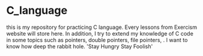 # C_language
this is my repository for practicing C language. Every lessons from Exercism website will store here. In addition, I try to extend my knowledge of C code in some topics such as pointers, double pointers, file pointers, . I want to know how deep the rabbit hole. 'Stay Hungry Stay Foolish'
